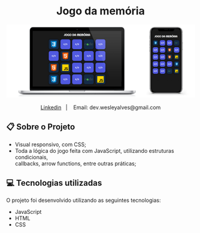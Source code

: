 <h1 align="center">
  Jogo da memória
</h1>

<p align="center">
   <img src="./Memória.png" alt="Preview"/>
</p>

<p align="center">
  <a href="linkedin.com/in/wesley-emanuel-alves-de-oliveira-7b05781b9">Linkedin</a>&nbsp;&nbsp;&nbsp;|&nbsp;&nbsp;&nbsp;
  <a>Email: dev.wesleyalves@gmail.com</a>
</p>

## :clipboard: Sobre o Projeto

- Visual responsivo, com CSS;
- Toda a lógica do jogo feita com JavaScript, utilizando estruturas condicionais,</br>callbacks, arrow functions, entre outras práticas;

## :computer: Tecnologias utilizadas

O projeto foi desenvolvido utilizando as seguintes tecnologias:

- JavaScript
- HTML
- CSS
